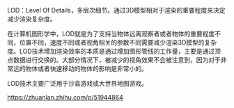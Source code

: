 LOD：Level Of Details，多层次细节。通过3D模型相对于渲染的重要程度来决定减少渲染复杂度。

在计算机图形学中，LOD就是为了支持当物体远离观察者或者物体的重要程度不同，位置不同，速度不同或者视角相关的参数不同需要减少渲染3D模型的复杂度。LOD技术增加渲染效率的本质是通过增加图形管线的工作量，主要是通过顶点数据进行交换的。大部分情况下，被减少的视角效果不会被注意到，因为对于非常远的物体或者快速移动的物体的影响是非常小的。

LOD技术主要广泛用于沙盒游戏或大世界地图游戏。

https://zhuanlan.zhihu.com/p/51944864
